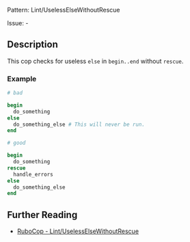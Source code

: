 Pattern: Lint/UselessElseWithoutRescue

Issue: -

## Description

This cop checks for useless `else` in `begin..end` without `rescue`.

### Example

```ruby
# bad

begin
  do_something
else
  do_something_else # This will never be run.
end
```
```ruby
# good

begin
  do_something
rescue
  handle_errors
else
  do_something_else
end
```

## Further Reading

* [RuboCop - Lint/UselessElseWithoutRescue](https://rubocop.readthedocs.io/en/latest/cops_lint/#lintuselesselsewithoutrescue)
